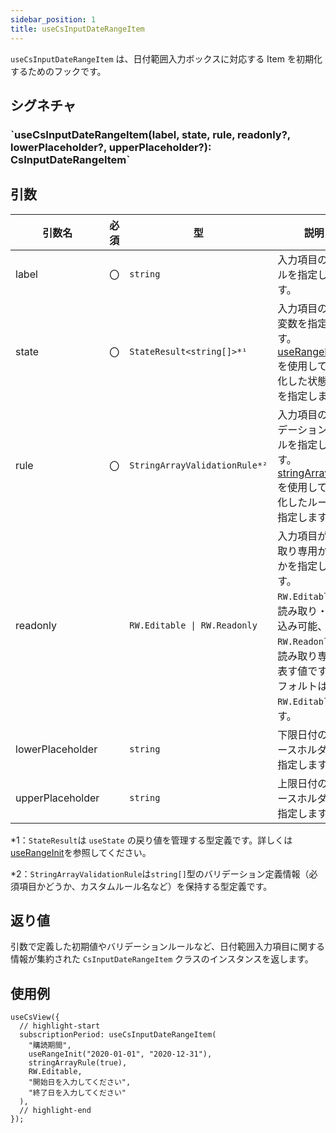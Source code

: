 ```yaml
---
sidebar_position: 1
title: useCsInputDateRangeItem
---
```


`useCsInputDateRangeItem` は、日付範囲入力ボックスに対応する Item を初期化するためのフックです。

## シグネチャ

<h3>`useCsInputDateRangeItem(label, state, rule, readonly?, lowerPlaceholder?, upperPlaceholder?): CsInputDateRangeItem`</h3>

## 引数

| 引数名           | 必須 | 型                           | 説明                                                                                                                                                              |
| ---------------- | ---- | ---------------------------- | ----------------------------------------------------------------------------------------------------------------------------------------------------------------- |
| label            | 〇   | `string`                     | 入力項目のラベルを指定します。                                                                                                                                    |
| state            | 〇   | `StateResult<string[]>*¹`    | 入力項目の状態変数を指定します。[useRangeInit](../helper-function/useRangeInit.md) を使用して初期化した状態変数を指定します。                                     |
| rule             | 〇   | `StringArrayValidationRule*²`| 入力項目のバリデーションルールを指定します。[stringArrayRule](../helper-function/stringArrayRule.md)を使用して初期化したルールを指定します。                      |
| readonly         |      | `RW.Editable \| RW.Readonly` | 入力項目が読み取り専用かどうかを指定します。`RW.Editable` は読み取り・書き込み可能、`RW.Readonly`は読み取り専用を表す値です。デフォルトは `RW.Editable` です。 　 |
| lowerPlaceholder |      | `string`                     | 下限日付のプレースホルダーを指定します。                                                                                                                          |
| upperPlaceholder |      | `string`                     | 上限日付のプレースホルダーを指定します。                                                                                                                          |

\*1：`StateResult`は `useState` の戻り値を管理する型定義です。詳しくは[useRangeInit](../helper-function/useRangeInit.md)を参照してください。

\*2：`StringArrayValidationRule`は`string[]`型のバリデーション定義情報（必須項目かどうか、カスタムルール名など）を保持する型定義です。

## 返り値

引数で定義した初期値やバリデーションルールなど、日付範囲入力項目に関する情報が集約された `CsInputDateRangeItem` クラスのインスタンスを返します。

## 使用例

```tsx
useCsView({
  // highlight-start
  subscriptionPeriod: useCsInputDateRangeItem(
    "購読期間",
    useRangeInit("2020-01-01", "2020-12-31"),
    stringArrayRule(true),
    RW.Editable,
    "開始日を入力してください",
    "終了日を入力してください"
  ),
  // highlight-end
});
```
